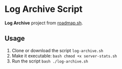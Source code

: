 # Log Archive Script

**Log Archive** project from <a href="https://roadmap.sh/projects/log-archive-tool" rel="noopener noreferrer nofollow" target="_blank">roadmap.sh</a>.

## Usage
1. Clone or download the script `log-archive.sh`
2. Make it executable:
        ```bash
        chmod +x server-stats.sh
        ```
3. Run the script
        ```bash
        ./log-archive.sh
        ```

